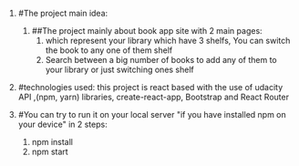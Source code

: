 1. #The project main idea:
    1. ##The project mainly about book app site with 2 main pages:
        1.  which represent your library which have 3 shelfs, You can switch the book to any one of them shelf
        2.   Search between a big number of books to add any of them to your library or just switching ones shelf

2. #technologies used:
this project is react based with the use of udacity API ,(npm, yarn) libraries, create-react-app, Bootstrap and React Router 

3. #You can try to run it on your local server "if you have installed npm on your device" in 2 steps:
    1.  npm install
    2.  npm start